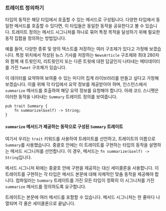 ### 트레이트 정의하기

타입의 동작은 해당 타입에서 호출할 수 있는 메서드로 구성됩니다. 다양한 타입에서 동일한 메서드를 호출할 수 있다면, 이 타입들은 동일한 동작을 공유한다고 볼 수 있습니다. 트레이트 정의는 메서드 시그니처를 하나로 묶어 특정 목적을 달성하기 위해 필요한 동작 집합을 정의하는 방법입니다.

예를 들어, 다양한 종류 및 양의 텍스트를 저장하는 여러 구조체가 있다고 가정해 보겠습니다. 특정 위치에서 작성된 뉴스 기사를 저장하는 `NewsArticle` 구조체와 최대 280자와 함께 새 트윗인지, 리트윗인지 또는 다른 트윗에 대한 답글인지 나타내는 메타데이터를 가진 `Tweet` 구조체가 있습니다.

이 데이터를 요약하여 보여줄 수 있는 미디어 집계 라이브러리를 만들고 싶다고 가정해 보겠습니다. 이를 위해 각 타입에서 요약 정보를 제공받아야 하며, 인스턴스에서 `summarize` 메서드를 호출하여 해당 요약 정보를 요청해야 합니다. 아래 코드 스니펫은 이러한 동작을 나타내는 `Summary` 트레이트 정의를 보여줍니다.

```rust,noplayground
pub trait Summary {
    fn summarize(&self) -> String;
}
```

#### `summarize` 메서드가 제공하는 동작으로 구성된 `Summary` 트레이트

여기서 우리는 `trait` 키워드를 사용하여 트레이트를 선언하고, 트레이트의 이름으로 `Summary`를 사용했습니다. 중괄호 안에는 이 트레이트를 구현하는 타입의 동작을 설명하는 메서드 시그니처를 선언합니다. 이 경우, 메서드는 `fn summarize(&self) -> String`입니다.

메서드 시그니처 뒤에는 중괄호 안에 구현을 제공하는 대신 세미콜론을 사용합니다. 이 트레이트를 구현하는 각 타입은 메서드 본문에 대해 자체적인 맞춤 동작을 제공해야 합니다. 컴파일러는 `Summary` 트레이트를 가진 모든 타입이 정확히 이 시그니처를 가진 `summarize` 메서드를 정의하도록 요구합니다.

트레이트는 본문에 여러 메서드를 포함할 수 있습니다. 메서드 시그니처는 한 줄마다 나열되며 각 줄은 세미콜론으로 끝납니다.